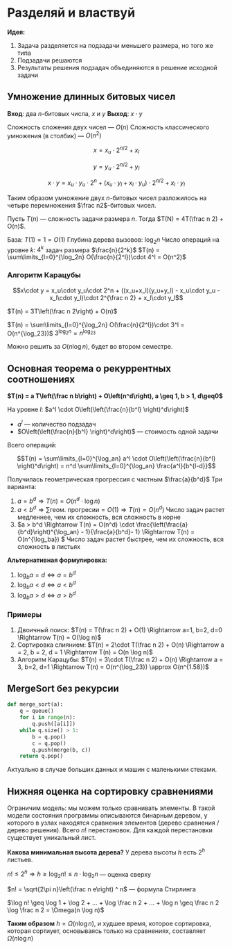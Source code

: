 # Разделяй и властвуй

**Идея:**
1. Задача разделяется на подзадачи меньшего размера, но того же типа
2. Подзадачи решаются
3. Результаты решения подзадач объединяются в решение исходной задачи

## Умножение длинных битовых чисел

**Вход**: два $n$-битовых числа, $x$ и $y$
**Выход**: $x \cdot y$

Сложность сложения двух чисел — $O(n)$
Сложность классического умножения (в столбик) — $O(n^2)$

$$x = x_u \cdot 2^{n/2} + x_l$$

$$y = y_u \cdot 2^{n/2} + y_l$$

$$x\cdot y = x_u\cdot y_u\cdot 2^n + (x_u\cdot y_l + x_l\cdot y_u)\cdot 2^{n/2} + x_l\cdot y_l$$

Таким образом умножение двух $n$-битовых чисел разложилось на четыре перемножения $\frac n2$-битовых чисел.

Пусть $T(n)$ — сложность задачи размера $n$. Тогда $T(N) = 4T(\frac n 2) + O(n)$.

База: $T(1) = 1 = O(1)$
Глубина дерева вызовов: $\log_2 n$
Число операций на уровне $k$: $4^k$ задач размера $\frac{n}{2^k}$
$T(n) = \sum\limits_{l=0}^{\log_2n} O(\frac{n}{2^l})\cdot 4^l = O(n^2)$

### Алгоритм Карацубы

$$x\cdot y = x_u\cdot y_u\cdot 2^n + ((x_u+x_l)(y_u+y_l) - x_u\cdot y_u - x_l\cdot y_l)\cdot 2^{\frac n 2} + x_l\cdot y_l$$

$T(n) = 3T\left(\frac n 2\right) + O(n)$

$T(n) = \sum\limits_{l=0}^{\log_2n} O(\frac{n}{2^l})\cdot 3^l = O(n^{\log_23})$
$3^{\log_2n}=n^{\log_23}$

Можно решить за $O(n\log n)$, будет во втором семестре.

## Основная теорема о рекуррентных соотношениях

**$T(n) = a T\left(\frac n b\right) + O\left(n^d\right), a \geq 1, b > 1, d\geq0$**

На уровне $l$: $a^l \cdot O\left(\left(\frac{n}{b^l} \right)^d\right)$
* $a^l$ — количество подзадач
* $O\left(\left(\frac{n}{b^l} \right)^d\right)$ — стоимость одной задачи

Всего операций:

$$T(n) = \sum\limits_{l=0}^{\log_an} a^l \cdot O\left(\left(\frac{n}{b^l} \right)^d\right) = n^d \sum\limits_{l=0}^{\log_an} \frac{a^l}{b^{l-d}}$$

Получилась геометрическая прогрессия с частным $\frac{a}{b^d}$
Три варианта:
1. $a = b^d \Rightarrow T(n) = O(n^d\cdot\log n)$
2. $a < b^d \Rightarrow \sum \text{геом. прогресии} = O(1) \Rightarrow T(n) = O(n^d)$
    Число задач растет медленнее, чем их сложность, вся сложность в корне
3. $a > b^d \Rightarrow T(n) = O(n^d) \cdot \frac{\left(\frac{a}{b^d}\right)^{\log_an} - 1}{\frac{a}{b^d}- 1} \Rightarrow T(n) = O(n^{\log_ba}) $
    Число задач растет быстрее, чем их сложность, вся сложность в листьях

**Альтернативная формулировка:**
1. $\log_b a = d \Leftrightarrow a = b^d$
2. $\log_b a < d \Leftrightarrow a < b^d$
3. $\log_b a > d \Leftrightarrow a > b^d$

### Примеры

1. Двоичный поиск: $T(n) = T(\frac n 2) + O(1) \Rightarrow a=1, b=2, d=0 \Rightarrow T(n) = O(\log n)$
2. Сортировка слиянием: $T(n) = 2\cdot T(\frac n 2) + O(n) \Rightarrow a = 2, b = 2, d = 1 \Rightarrow T(n) = O(n \log n)$
3. Алгоритм Карацубы: $T(n) = 3\cdot T(\frac n 2) + O(n) \Rightarrow a = 3, b=2, d=1 \Rightarrow T(n) = O(n^{\log_23}) \approx O(n^{1.58})$


## MergeSort без рекурсии

```python
def merge_sort(a):
    q = queue()
    for i in range(n):
        q.push([a[i]])
    while q.size() > 1:
        b = q.pop()
        c = q.pop()
        q.push(merge(b, c))
    return q.pop()
```
Актуально в случае больших данных и машин с маленькими стеками.

## Нижняя оценка на сортировку сравнениями

Ограничим модель: мы можем только сравнивать элементы. В такой модели состояния программы описываются бинарным деревом, у которого в узлах находятся сравнения элементов (дерево сравнения / дерево решения).
Всего $n!$ перестановок. Для каждой перестановки существует уникальный лист.

**Какова минимальная высота дерева?**
У дерева высоты $h$ есть $2^h$ листьев.

$n!\leq 2^h \Rightarrow h \geqslant \log_2 n! \leq n \cdot \log_2 n$ — оценка сверху

$n! = \sqrt{2\pi n}\left(\frac n e\right) ^ n$ — формула Стирлинга

$\log n! \geq \log 1 + \log 2 + ... + \log \frac n 2 + ... + \log n \geq \frac n 2 \log \frac n 2 = \Omega(n \log n)$

**Таким образом** $h = \Omega(n \log n)$, и худшее время, которое сортировка, которая сортиует, основываясь только на сравнениях, составляет $\Omega(n \log n)$

